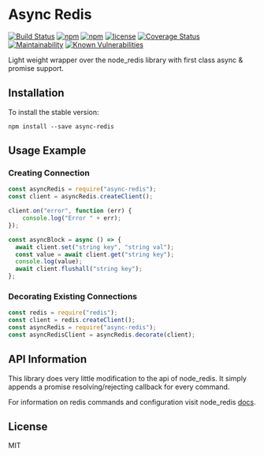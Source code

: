 Async Redis
===========================
[![Build Status](https://travis-ci.org/moaxaca/async-redis.svg?branch=master)](https://travis-ci.org/moaxaca/async-redis)
[![npm](https://img.shields.io/npm/v/async-redis.svg)](https://www.npmjs.com/package/async-redis)
[![npm](https://img.shields.io/npm/dm/async-redis.svg)](https://www.npmjs.com/package/async-redis)
[![license](https://img.shields.io/github/license/mashape/apistatus.svg)](https://github.com/moaxaca/async-redis/blob/master/LICENSE)
[![Coverage Status](https://coveralls.io/repos/github/moaxaca/async-redis/badge.svg)](https://coveralls.io/github/moaxaca/async-redis)
[![Maintainability](https://api.codeclimate.com/v1/badges/141c7e0d80d10b10c42a/maintainability)](https://codeclimate.com/github/moaxaca/async-redis/maintainability)
[![Known Vulnerabilities](https://snyk.io/test/github/moaxaca/async-redis/badge.svg?targetFile=package.json)](https://snyk.io/test/github/moaxaca/async-redis?targetFile=package.json)

Light weight wrapper over the node_redis library with first class async & promise support. 

## Installation
To install the stable version:
``` 
npm install --save async-redis
```

## Usage Example

### Creating Connection
```js
const asyncRedis = require("async-redis");
const client = asyncRedis.createClient();

client.on("error", function (err) {
    console.log("Error " + err);
});

const asyncBlock = async () => {
  await client.set("string key", "string val");
  const value = await client.get("string key");
  console.log(value);
  await client.flushall("string key");
};
```

### Decorating Existing Connections
```js
const redis = require("redis");
const client = redis.createClient();
const asyncRedis = require("async-redis");
const asyncRedisClient = asyncRedis.decorate(client);
```

## API Information
This library does very little modification to the api of node_redis. 
It simply appends a promise resolving/rejecting callback for every command. 

For information on redis commands and configuration visit node_redis 
[docs](http://redis.js.org). 

## License
MIT
